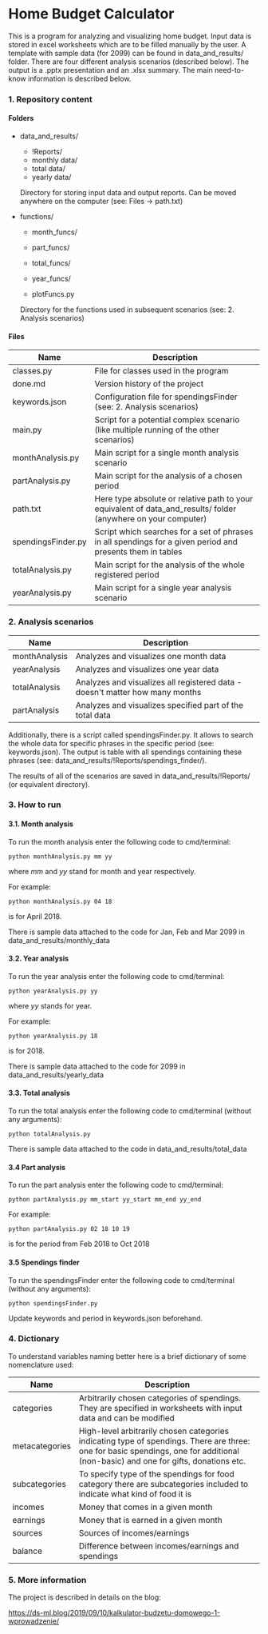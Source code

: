 # Home Budget Calculator 

This is a program for analyzing and visualizing home budget. Input data is stored in excel worksheets which are to be filled manually by the user. A template with sample data (for 2099) can be found in data_and_results/ folder. There are four different analysis scenarios (described below). The output is a .pptx presentation and an .xlsx summary. The main need-to-know information is described below.  

### 1. Repository content

#### Folders

- data_and_results/  

  - !Reports/
  - monthly data/
  - total data/
  - yearly data/

  Directory for storing input data and output reports. Can be moved anywhere on the computer (see: Files -> path.txt)

- functions/

  - month_funcs/
  - part_funcs/
  - total_funcs/
  - year_funcs/

  - plotFuncs.py

  Directory for the functions used in subsequent scenarios (see: 2. Analysis scenarios)

####  Files

| Name               | Description                                                  |
| ------------------ | ------------------------------------------------------------ |
| classes.py         | File for classes used in the program                         |
| done.md            | Version history of the project                               |
| keywords.json      | Configuration file for spendingsFinder (see: 2. Analysis scenarios) |
| main.py            | Script for a potential complex scenario (like multiple running of the other scenarios) |
| monthAnalysis.py   | Main script for a single month analysis scenario             |
| partAnalysis.py    | Main script for the analysis of a chosen period              |
| path.txt           | Here type absolute or relative path to your equivalent of data_and_results/ folder (anywhere on your computer) |
| spendingsFinder.py | Script which searches for a set of phrases in all spendings for a given period and presents them in tables |
| totalAnalysis.py   | Main script for the analysis of the whole registered period  |
| yearAnalysis.py    | Main script for a single year analysis scenario              |



### 2. Analysis scenarios

| Name          | Description                                                  |
| ------------- | ------------------------------------------------------------ |
| monthAnalysis | Analyzes and visualizes one month data                       |
| yearAnalysis  | Analyzes and visualizes one year data                        |
| totalAnalysis | Analyzes and visualizes all registered data - doesn't matter how many months |
| partAnalysis  | Analyzes and visualizes specified part of the total data     |

Additionally, there is a script called spendingsFinder.py. It allows to search the whole data for specific phrases in the specific period (see: keywords.json). The output is table with all spendings containing these phrases (see: data_and_results/!Reports/spendings_finder/).



The results of all of the scenarios are saved in data_and_results/!Reports/ (or equivalent directory).



### 3. How to run

#### 3.1. Month analysis

To run the month analysis enter the following code to cmd/terminal:

`python monthAnalysis.py mm yy` 

where _mm_ and _yy_ stand for month and year respectively. 

For example:

`python monthAnalysis.py 04 18`

is for April 2018. 

There is sample data attached to the code for Jan, Feb and Mar 2099 in data_and_results/monthly_data 
#### 3.2. Year  analysis

To run the year analysis enter the following code to cmd/terminal:

`python yearAnalysis.py yy` 

where _yy_ stands for year. 

For example:

`python yearAnalysis.py 18`

is for 2018. 

There is sample data attached to the code for 2099 in data_and_results/yearly_data 

#### 3.3. Total  analysis 

To run the total analysis enter the following code to cmd/terminal (without any arguments):

`python totalAnalysis.py` 

There is sample data attached to the code in data_and_results/total_data 

#### 3.4 Part analysis

To run the part analysis enter the following code to cmd/terminal:

`python partAnalysis.py mm_start yy_start mm_end yy_end` 

For example:

 `python partAnalysis.py 02 18 10 19`

is for the period from Feb 2018 to Oct 2018

#### 3.5 Spendings finder

To run the spendingsFinder enter the following code to cmd/terminal (without any arguments):

`python spendingsFinder.py`

 Update keywords and period in keywords.json beforehand.



### 4. Dictionary

To understand variables naming better here is a brief dictionary of some nomenclature used: 

| Name           | Description                                                  |
| -------------- | ------------------------------------------------------------ |
| categories     | Arbitrarily chosen categories of spendings. They are specified in worksheets with input data and can be modified |
| metacategories | High-level arbitrarily chosen categories indicating type of spendings. There are three: one for basic spendings, one for additional (non-basic) and one for gifts, donations etc. |
| subcategories  | To specify type of the spendings for food category there are subcategories included to indicate what kind of food it is |
| incomes        | Money that comes in a given month                            |
| earnings       | Money that is earned in a given month                        |
| sources        | Sources of incomes/earnings                                  |
| balance        | Difference between incomes/earnings and spendings            |



### 5. More information

The project is described in details on the blog: 

https://ds-ml.blog/2019/09/10/kalkulator-budzetu-domowego-1-wprowadzenie/

